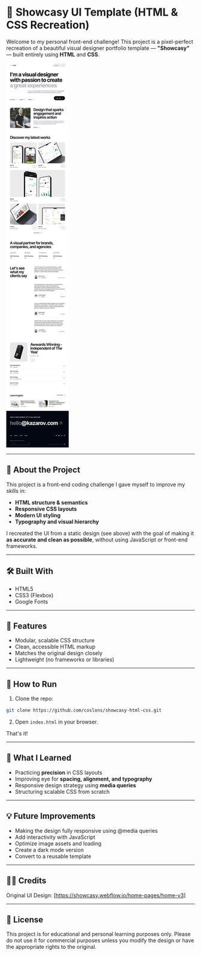 # 🎨 Showcasy UI Template (HTML & CSS Recreation)

Welcome to my personal front-end challenge! This project is a pixel-perfect recreation of a beautiful visual designer portfolio template — **"Showcasy"** — built entirely using **HTML** and **CSS**.

![Showcasy Preview](./showcasy%20img.jpg)

---

## 🚀 About the Project

This project is a front-end coding challenge I gave myself to improve my skills in:

* **HTML structure & semantics**
* **Responsive CSS layouts**
* **Modern UI styling**
* **Typography and visual hierarchy**

I recreated the UI from a static design (see above) with the goal of making it **as accurate and clean as possible**, without using JavaScript or front-end frameworks.

---

## 🛠️ Built With

* HTML5
* CSS3 (Flexbox)
* Google Fonts

---

## 📸 Features

* Modular, scalable CSS structure
* Clean, accessible HTML markup
* Matches the original design closely
* Lightweight (no frameworks or libraries)

---

## 🧪 How to Run

1. Clone the repo:

```bash
git clone https://github.com/coslons/showcasy-html-css.git
```

2. Open `index.html` in your browser.

That's it!

---

## 📌 What I Learned

* Practicing **precision** in CSS layouts
* Improving eye for **spacing, alignment, and typography**
* Responsive design strategy using **media queries**
* Structuring scalable CSS from scratch

---

## 💡 Future Improvements

* Making the design fully responsive using @media queries
* Add interactivity with JavaScript
* Optimize image assets and loading
* Create a dark mode version
* Convert to a reusable template

---

## 🧑‍🎨 Credits

Original UI Design: \[https://showcasy.webflow.io/home-pages/home-v3]

---


## 🪪 License

This project is for educational and personal learning purposes only. Please do not use it for commercial purposes unless you modify the design or have the appropriate rights to the original.